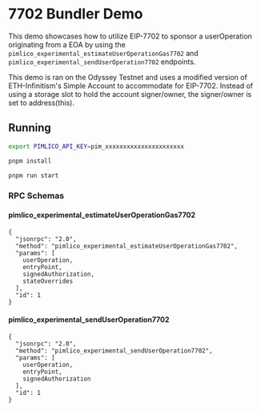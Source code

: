 # 7702 Bundler Demo

This demo showcases how to utilize EIP-7702 to sponsor a userOperation originating from a EOA by using the `pimlico_experimental_estimateUserOperationGas7702` and `pimlico_experimental_sendUserOperation7702` endpoints.

This demo is ran on the Odyssey Testnet and uses a modified version of ETH-Infinitism's Simple Account to accommodate for EIP-7702. Instead of using a storage slot to hold the account signer/owner, the signer/owner is set to address(this).

## Running

```bash
export PIMLICO_API_KEY=pim_xxxxxxxxxxxxxxxxxxxxxx

pnpm install

pnpm run start
```

### RPC Schemas

#### pimlico_experimental_estimateUserOperationGas7702
```
{
  "jsonrpc": "2.0",
  "method": "pimlico_experimental_estimateUserOperationGas7702",
  "params": [
    userOperation,
    entryPoint,
    signedAuthorization,
    stateOverrides
  ],
  "id": 1
}
```

#### pimlico_experimental_sendUserOperation7702
```
{
  "jsonrpc": "2.0",
  "method": "pimlico_experimental_sendUserOperation7702",
  "params": [
    userOperation,
    entryPoint,
    signedAuthorization
  ],
  "id": 1
}
```
